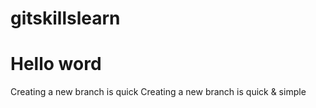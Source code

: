# gitskillslearn
# Hello word
Creating a new branch is quick
Creating a new branch is quick & simple
